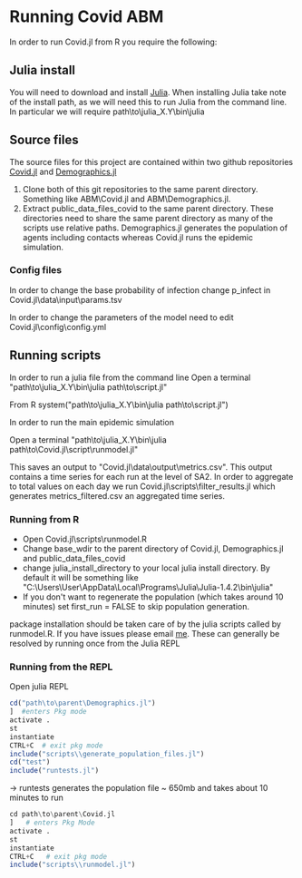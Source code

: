 # Running Covid ABM

In order to run Covid.jl from R you require the following:

## Julia install

You will need to download and install [Julia](https://julialang.org/downloads/).
When installing Julia take note of the install path, as we will need this to run Julia from the command line.
In particular we will require path\to\julia_X.Y\bin\julia

## Source files
The source files for this project are contained within two github repositories [Covid.jl](https://github.com/nathanharding/covid.jl) and [Demographics.jl](https://github.com/nathanharding/demographics.jl)
1. Clone both of this git repositories to the same parent directory. Something like ABM\Covid.jl and ABM\Demographics.jl.
2. Extract public_data_files_covid to the same parent directory.
	These directories need to share the same parent directory as many of the scripts use relative paths. Demographics.jl generates the population of agents including contacts whereas Covid.jl runs the epidemic simulation.


### Config files

In order to change the base probability of infection change p_infect in Covid.jl\\data\\input\\params.tsv 

In order to change the parameters of the model need to edit
Covid.jl\config\config.yml


## Running scripts
In order to run a julia file from the command line
Open a terminal
"path\to\julia_X.Y\bin\julia path\to\script.jl"

From R
system("path\to\julia_X.Y\bin\julia path\to\script.jl")

In order to run the main epidemic simulation

Open a terminal
"path\to\julia_X.Y\bin\julia path\to\Covid.jl\script\runmodel.jl"

This saves an output to "Covid.jl\data\output\metrics.csv". This output contains a time series for each run at the level of SA2. 
In order to aggregate to total values on each day we run Covid.jl\scripts\filter_results.jl which generates metrics_filtered.csv an aggregated time series.


### Running from R
- Open Covid.jl\\scripts\\runmodel.R
- Change base_wdir to the parent directory of Covid.jl, Demographics.jl and public_data_files_covid
- change julia_install_directory to your local julia install directory. By default it will be something like "C:\\Users\\User\\AppData\\Local\\Programs\\Julia\\Julia-1.4.2\\bin\\julia"
- If you don't want to regenerate the population (which takes around 10 minutes) set first_run = FALSE to skip population generation.

package installation should be taken care of by the julia scripts called by runmodel.R. If you have issues please email [me](nathan.harding@dhhs.vic.gov.au). These can generally be resolved by running once from the Julia REPL


### Running from the REPL
Open julia REPL
```julia
cd("path\to\parent\Demographics.jl")
]  #enters Pkg mode
activate .
st
instantiate
CTRL+C  # exit pkg mode
include("scripts\\generate_population_files.jl")
cd("test") 
include("runtests.jl")
```
-> runtests generates the population file ~ 650mb and takes about 10 minutes to run
```julia
cd path\to\parent\Covid.jl
]   # enters Pkg Mode
activate .
st
instantiate
CTRL+C   # exit pkg mode
include("scripts\\runmodel.jl")
```